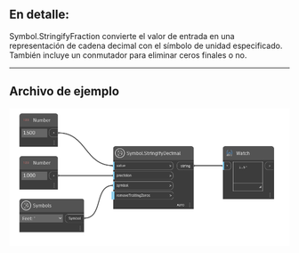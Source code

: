 ## En detalle:
Symbol.StringifyFraction convierte el valor de entrada en una representación de cadena decimal con el símbolo de unidad especificado. También incluye un conmutador para eliminar ceros finales o no.
___
## Archivo de ejemplo

![Symbol.StringifyDecimal](./DynamoUnits.Symbol.StringifyDecimal_img.png)
